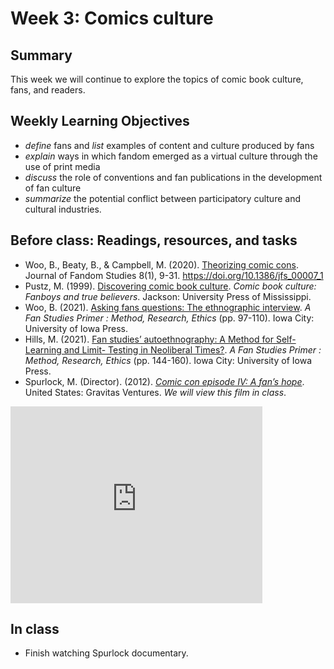 # Week 3: Comics culture

## Summary
This week we will continue to explore the topics of comic book culture, fans, and readers.

## Weekly Learning Objectives
- *define* fans and *list* examples of content and culture produced by fans
- *explain* ways in which fandom emerged as a virtual culture through the use of print media
- *discuss* the role of conventions and fan publications in the development of fan culture
- *summarize* the potential conflict between participatory culture and cultural industries.

## Before class: Readings, resources, and tasks
- Woo, B., Beaty, B., & Campbell, M. (2020). [Theorizing comic cons](https://iu.instructure.com/files/149239316/download?download_frd=1). Journal of Fandom Studies 8(1), 9-31. <https://doi.org/10.1386/jfs_00007_1>
- Pustz, M. (1999). [Discovering comic book culture](https://iu.instructure.com/files/149239419/download?download_frd=1). *Comic book culture: Fanboys and true believers*. Jackson: University Press of Mississippi.
- Woo, B. (2021). [Asking fans questions: The ethnographic interview](https://iu.instructure.com/files/152950821/download?download_frd=1). *A Fan Studies Primer : Method, Research, Ethics* (pp. 97-110). Iowa City: University of Iowa Press.
- Hills, M. (2021). [Fan studies’ autoethnography: A Method for Self-Learning and Limit- Testing in Neoliberal Times?](https://iu.instructure.com/files/152950810/download?download_frd=1). *A Fan Studies Primer : Method, Research, Ethics* (pp. 144-160). Iowa City: University of Iowa Press.
- Spurlock, M. (Director). (2012). *[Comic con episode IV: A fan’s hope](https://youtu.be/ZN41gXXUlLI)*. United States: Gravitas Ventures. *We will view this film in class*.    
<iframe width="560" height="315" src="https://www.youtube.com/embed/ZN41gXXUlLI" title="YouTube video player" frameborder="0" allow="accelerometer; autoplay; clipboard-write; encrypted-media; gyroscope; picture-in-picture" allowfullscreen style="max-width:80%; margin:auto;"></iframe>

## In class
- Finish watching Spurlock documentary.
